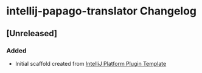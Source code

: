 <!-- Keep a Changelog guide -> https://keepachangelog.com -->

# intellij-papago-translator Changelog

## [Unreleased]
### Added
- Initial scaffold created from [IntelliJ Platform Plugin Template](https://github.com/JetBrains/intellij-platform-plugin-template)
